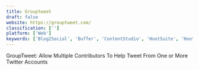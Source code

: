 ```yaml
---
title: Grouptweet
draft: false 
website: https://grouptweet.com/
classification: ['']
platform: ['Web']
keywords: ['Blog2Social', 'Buffer', 'ContentStudio', 'HootSuite', 'Hootsuite Enterprise', 'Hootsuite Free', 'Hootsuite Pro', 'PostHeads', 'PromoRepublic', 'Social Scheduler', 'Social Status', 'SocialReplay', 'Spredfast', 'Stacker', 'TweetDeck', 'Twitcher', 'ViralContentBee', 'Zoho Social']
---
```

GroupTweet: Allow Multiple Contributors To Help Tweet From One or More Twitter Accounts